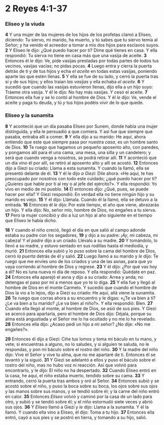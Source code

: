 # 2 Reyes 4:1-37



### **Eliseo y la viuda**

**4** Y una mujer de las mujeres de los hijos de los profetas clamó a Eliseo, diciendo: Tu siervo, mi marido, ha muerto, y tú sabes que tu siervo temía al Señor; y ha venido el acreedor a tomar a mis dos hijos para esclavos suyos. **2** Y Eliseo le dijo: ¿Qué puedo hacer por ti? Dime qué tienes en casa. Y ella respondió: Tu sierva no tiene en casa más que una vasija de aceite. **3** Entonces él *le* dijo: Ve, pide vasijas prestadas por todas partes de todos tus vecinos, vasijas vacías; no pidas pocas. **4** Luego entra y cierra la puerta detrás de ti y de tus hijos y echa *el aceite* en todas estas vasijas, poniendo aparte las que estén llenas. **5** Y ella se fue de su lado, y cerró la puerta tras sí y de sus hijos; y ellos traían *las vasijas* y ella echaba *el aceite*. **6** Y sucedió que cuando las vasijas estuvieron llenas, dijo ella a un hijo suyo: Tráeme otra vasija. Y él le dijo: No hay más vasijas. Y cesó el aceite. **7** Entonces ella fue y se lo contó al hombre de Dios. Y él *le* dijo: Ve, vende el aceite y paga tu deuda, y tú *y* tus hijos podéis vivir de lo que quede.

### **Eliseo y la sunamita**

**8** Y aconteció que un día pasaba Eliseo por Sunem, donde había una mujer distinguida, y ella le persuadió a que comiera. Y así fue que siempre que pasaba, entraba allí a comer. **9** Y ella dijo a su marido: He aquí, ahora entiendo que este que siempre pasa por nuestra *casa*, es un hombre santo de Dios. **10** Te ruego que hagamos un pequeño aposento alto, con paredes, y pongamos allí para él una cama, una mesa, una silla y un candelero; y será que cuando venga a nosotros, se podrá retirar allí. **11** Y aconteció que un día vino él por allí, se retiró al aposento alto y allí se acostó. **12** Entonces dijo a Giezi su criado: Llama a esta sunamita. Y cuando la llamó, ella se presentó delante de él. **13** Y él le dijo *a Giezi*: Dile ahora: «He aquí, te has preocupado por nosotros con todo este cuidado; ¿qué puedo hacer por ti? ¿Quieres que hable por ti al rey o al jefe del ejército?». Y ella respondió: Yo vivo en medio de mi pueblo. **14** Él entonces dijo: ¿Qué, pues, se puede hacer por ella? Y Giezi respondió: En verdad ella no tiene ningún hijo y su marido es viejo. **15** Y él dijo: Llámala. Cuando él la llamó, ella se detuvo a la entrada. **16** Entonces él *le* dijo: Por este tiempo, el año que viene, abrazarás un hijo. Y ella dijo: No, señor mío, hombre de Dios, no engañes a tu sierva. **17** Pero la mujer concibió y dio a luz un hijo al año siguiente en el tiempo que Eliseo le había dicho.

**18** Y cuando el niño creció, llegó el día en que salió al campo adonde estaba su padre con los segadores, **19** y dijo a su padre: *¡Ay*, mi cabeza, mi cabeza\! Y *el padre* dijo a un criado: Llévalo a su madre. **20** Y tomándolo, lo llevó a su madre, y estuvo sentado en sus rodillas hasta el mediodía, y murió. **21** Entonces ella subió y lo puso sobre la cama del hombre de Dios, cerró *la puerta* detrás de él y salió. **22** Luego llamó a su marido y *le* dijo: Te ruego que me envíes uno de los criados y una de las asnas, para que yo vaya corriendo al hombre de Dios y regrese. **23** Y él dijo: ¿Por qué vas hoy a él? No es luna nueva ni día de reposo. Y ella respondió: Quédate en paz. **24** Entonces ella aparejó el asna y dijo a su criado: Arrea y anda; no detengas el paso por mí a menos que yo te lo diga. **25** Y ella fue y llegó al hombre de Dios en el monte Carmelo. Y sucedió que cuando el hombre de Dios la vio a lo lejos, dijo a Giezi su criado: He aquí, allá viene la sunamita. **26** Te ruego que corras ahora a su encuentro y le digas: «¿Te va bien a ti? ¿Le va bien a tu marido? ¿Le va bien al niño?». Y ella respondió: Bien. **27** Cuando ella llegó al monte, al hombre de Dios, se asió de sus pies. Y Giezi se acercó para apartarla, pero el hombre de Dios dijo: Déjala, porque su alma está angustiada y el Señor me lo ha ocultado y no me lo ha revelado. **28** Entonces ella dijo: ¿Acaso pedí un hijo a mi señor? ¿No dije: «No me engañes?».

**29** Entonces él dijo a Giezi: Ciñe tus lomos y toma mi báculo en tu mano, y vete; si encuentras a alguno, no lo saludes, y si alguien te saluda, no le respondas, y pon mi báculo sobre el rostro del niño. **30** Y la madre del niño dijo: Vive el Señor y vive tu alma, que no me apartaré de ti. Entonces él se levantó y la siguió. **31** Y Giezi se adelantó a ellos y puso el báculo sobre el rostro del niño, mas no hubo voz ni reacción. Así que volvió para encontrarlo, y le dijo: El niño no ha despertado. **32** Cuando Eliseo entró en la casa, he aquí, el niño estaba muerto, tendido sobre su cama. **33** Y entrando, cerró la puerta tras ambos y oró al Señor. **34** Entonces subió y se acostó sobre el niño, y puso la boca sobre su boca, los ojos sobre sus ojos y las manos sobre sus manos, y se tendió sobre él; y la carne del niño entró en calor. **35** Entonces *Eliseo* volvió y caminó por la casa de un lado para otro, y subió y se tendió sobre él; y el niño estornudó siete veces y abrió sus ojos. **36** Y *Eliseo* llamó a Giezi y *le* dijo: Llama a la sunamita. Y él la llamó. Y cuando ella vino a Eliseo, él dijo: Toma a tu hijo. **37** Entonces ella entró, cayó a sus pies y se postró en tierra, y tomando a su hijo, salió.
